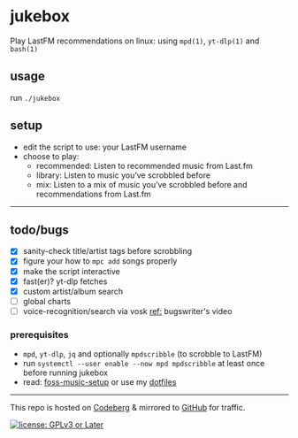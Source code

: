 # jukebox

Play LastFM recommendations on linux: using `mpd(1)`, `yt-dlp(1)` and `bash(1)`

## usage

run `./jukebox`

## setup

- edit the script to use: your LastFM username
- choose to play:
  * recommended: Listen to recommended music from Last.fm
  * library: Listen to music you’ve scrobbled before
  * mix: Listen to a mix of music you’ve scrobbled before and recommendations from Last.fm

---
## todo/bugs

- [x] sanity-check title/artist tags before scrobbling
- [x] figure your how to `mpc add` songs properly
- [x] make the script interactive
- [x] fast(er)? yt-dlp fetches
- [x] custom artist/album search
- [ ] global charts
- [ ] voice-recognition/search via vosk [ref:](https://piped.video/watch?v=zXEvKJl_krY) bugswriter's video

### prerequisites

- `mpd`, `yt-dlp`, `jq` and optionally `mpdscribble` (to scrobble to LastFM)
- run `systemctl --user enable --now mpd mpdscribble` at least once before running jukebox
- read: [foss-music-setup](https://polarhive.net/blog/foss-music-setup) or use my [dotfiles](https://polarhive.net/dots)

---
This repo is hosted on [Codeberg](https://polarhive.net/jukebox) & mirrored to [GitHub](https://polarhive.net/github) for traffic.

[![license: GPLv3 or Later](https://polarhive.net/assets/badges/gpl-3.svg)](https://www.gnu.org/licenses/gpl-3.0.txt)

